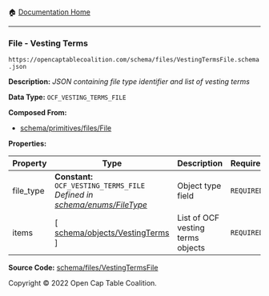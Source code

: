 :house: [Documentation Home](../../../)

---

### File - Vesting Terms

`https://opencaptablecoalition.com/schema/files/VestingTermsFile.schema.json`

**Description:** _JSON containing file type identifier and list of vesting terms_

**Data Type:** `OCF_VESTING_TERMS_FILE`

**Composed From:**

- [schema/primitives/files/File](../../../../schema/primitives/files/File.md)

**Properties:**

| Property  | Type                                                                                                               | Description                       | Required   |
| --------- | ------------------------------------------------------------------------------------------------------------------ | --------------------------------- | ---------- |
| file_type | **Constant:** `OCF_VESTING_TERMS_FILE`</br>_Defined in [schema/enums/FileType](../../../schema/enums/FileType.md)_ | Object type field                 | `REQUIRED` |
| items     | [ [schema/objects/VestingTerms](../../../schema/objects/VestingTerms.md) ]                                         | List of OCF vesting terms objects | `REQUIRED` |

**Source Code:** [schema/files/VestingTermsFile](../../../schema/files/VestingTermsFile.schema.json)

Copyright © 2022 Open Cap Table Coalition.

